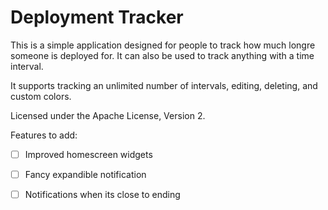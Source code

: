 Deployment Tracker
==================

This is a simple application designed for people to track how much longre someone is deployed for. It can also be used to track anything with a time interval.

It supports tracking an unlimited number of intervals, editing, deleting, and custom colors.

Licensed under the Apache License, Version 2.

Features to add:
- [ ] Improved homescreen widgets
- [ ] Fancy expandible notification
- [ ] Notifications when its close to ending


